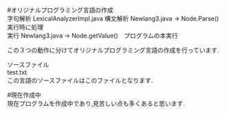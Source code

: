 #オリジナルプログラミング言語の作成  
字句解析 LexicalAnalyzerImpl.java 
構文解析 Newlang3.java -> Node.Parse()　実行時に処理  
実行     Newlang3.java -> Node.getValue()　プログラムの本実行  

この３つの動作に分けてオリジナルプログラミング言語の作成を行っています.  

ソースファイル  
test.txt  
この言語のソースファイルはこのファイルとなります.  


#現在作成中  
現在プログラムを作成中であり,見苦しい点も多くあると思います.  
